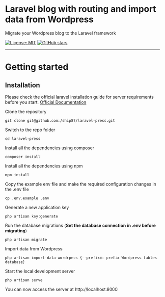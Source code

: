# Laravel blog with routing and import data from Wordpress

Migrate your Wordpress blog to the Laravel framework

[![License: MIT](https://img.shields.io/badge/License-MIT-yellow.svg)](https://opensource.org/licenses/MIT)
[![GitHub stars](https://img.shields.io/github/stars/ship87/laravel-press.svg)](https://github.com/ship87/laravel-press/stargazers)

----------

# Getting started

## Installation

Please check the official laravel installation guide for server requirements before you start. [Official Documentation](https://laravel.com/docs/7.x/installation)


Clone the repository

    git clone git@github.com:/ship87/laravel-press.git

Switch to the repo folder

    cd laravel-press

Install all the dependencies using composer

    composer install
    
Install all the dependencies using npm

    npm install

Copy the example env file and make the required configuration changes in the .env file

    cp .env.example .env

Generate a new application key

    php artisan key:generate

Run the database migrations (**Set the database connection in .env before migrating**)

    php artisan migrate
    
Import data from Wordpress

    php artisan import-data-wordrpess {--prefix=: prefix Wordpress tables database} 

Start the local development server


    php artisan serve
    
You can now access the server at http://localhost:8000

